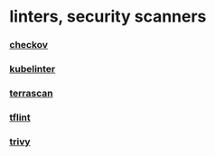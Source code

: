# linters, security scanners


### [checkov](./checkov/README.md)
### [kubelinter](./kubelinter/README.md)
### [terrascan](./terrascan/README.md)
### [tflint](./tflint/README.md)
### [trivy](./trivy/README.md)